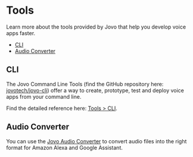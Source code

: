 # Tools

Learn more about the tools provided by Jovo that help you develop voice apps faster.

* [CLI](#cli)
* [Audio Converter](#audio-converter)

## CLI

The Jovo Command Line Tools (find the GitHub repository here: [jovotech/jovo-cli](https://github.com/jovotech/jovo-cli)) offer a way to create, prototype, test and deploy voice apps from your command line.

Find the detailed reference here: [Tools > CLI](../02_cli).

## Audio Converter

You can use the [Jovo Audio Converter](https://www.jovo.tech/audio-converter) to convert audio files into the right format for Amazon Alexa and Google Assistant.